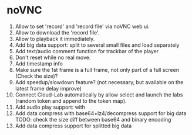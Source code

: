 
# noVNC

1. Allow to set 'record' and 'record file' via noVNC web ui.
2. Allow to download the 'record file'.
3. Allow to playback it immediately.
4. Add big data support: split to several small files and load separately
5. Add text/audio comment function for trackbar of the player
6. Don't reset while no real move.
7. Add timestamp info
8. Make sure the 1st frame is a full frame, not only part of a full screen (Check the size)?
9. Add speedup/slowdown feature? (not necessary, but available on the latest frame delay improve)
10. Connect Cloud-Lab automatically by allow select and launch the labs (random token and append to the token map).
11. Add audio play support: with <audio> meta
    * http://kolber.github.io/audiojs/
    * http://www.cnblogs.com/dragondean/p/jquery-audioplayer-js.html
    * https://msdn.microsoft.com/zh-cn/library/gg589529(v=vs.85).aspx
12. Add data compress with base64+lz4/decompress support for big data
    TODO: check the size diff between base64 and binary encoding
13. Add data compress support for splitted big data
